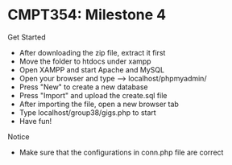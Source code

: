 # CMPT354: Milestone 4

Get Started
- After downloading the zip file, extract it first
- Move the folder to htdocs under xampp
- Open XAMPP and start Apache and MySQL
- Open your browser and type --> localhost/phpmyadmin/
- Press "New" to create a new database
- Press "Import" and upload the create.sql file
- After importing the file, open a new browser tab
- Type localhost/group38/gigs.php to start
- Have fun!

Notice
- Make sure that the configurations in conn.php file are correct
